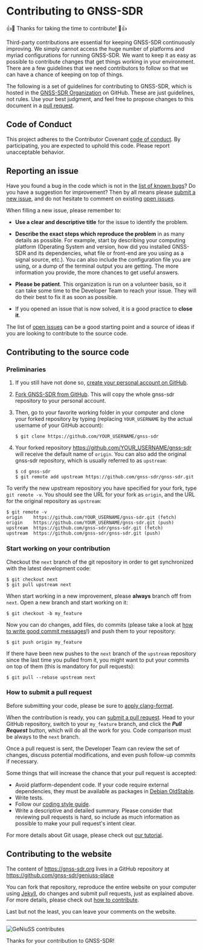 # Contributing to GNSS-SDR

:+1::tada: Thanks for taking the time to contribute! :tada::+1:

Third-party contributions are essential for keeping GNSS-SDR
continuously improving. We simply cannot access the huge number of
platforms and myriad configurations for running GNSS-SDR. We want to
keep it as easy as possible to contribute changes that get things
working in your environment. There are a few guidelines that we need
contributors to follow so that we can have a chance of keeping on top of
things.

The following is a set of guidelines for contributing to GNSS-SDR, which
is hosted in the [GNSS-SDR Organization](https://github.com/gnss-sdr) on
GitHub. These are just guidelines, not rules. Use your best judgment,
and feel free to propose changes to this document in a [pull
request](#how-to-submit-a-pull-request).

## Code of Conduct

This project adheres to the Contributor Covenant [code of
conduct](CODE_OF_CONDUCT.md). By participating, you are expected to
uphold this code. Please report unacceptable behavior.

## Reporting an issue

Have you found a bug in the code which is not in the [list of known
bugs](https://github.com/gnss-sdr/gnss-sdr/issues)? Do you have a
suggestion for improvement? Then by all means please [submit a new
issue](https://github.com/gnss-sdr/gnss-sdr/issues/new), and do not
hesitate to comment on existing [open
issues](https://github.com/gnss-sdr/gnss-sdr/issues).

When filling a new issue, please remember to:

 * **Use a clear and descriptive title** for the issue to identify the
problem.

 * **Describe the exact steps which reproduce the problem** in as many
details as possible. For example, start by describing your computing
platform (Operating System and version, how did you installed GNSS-SDR
and its dependencies, what file or front-end are you using as a signal
source, etc.). You can also include the configuration file you are
using, or a dump of the terminal output you are getting. The more
information you provide, the more chances to get useful answers.

 * **Please be patient**. This organization is run on a volunteer basis,
so it can take some time to the Developer Team to reach your issue.
They will do their best to fix it as soon as possible.

 * If you opened an issue that is now solved, it is a good practice to
**close it**.

The list of [open issues](https://github.com/gnss-sdr/gnss-sdr/issues)
can be a good starting point and a source of ideas if you are looking to
contribute to the source code.


## Contributing to the source code

### Preliminaries

   1. If you still have not done so, [create your personal account on
GitHub](https://github.com/join).

   2. [Fork GNSS-SDR from
GitHub](https://github.com/gnss-sdr/gnss-sdr/fork). This will copy the
whole gnss-sdr repository to your personal account.

   3. Then, go to your favorite working folder in your computer and
clone your forked repository by typing (replacing ```YOUR_USERNAME``` by
the actual username of your GitHub account):

          $ git clone https://github.com/YOUR_USERNAME/gnss-sdr

   4. Your forked repository https://github.com/YOUR_USERNAME/gnss-sdr
will receive the default name of `origin`. You can also add the original
gnss-sdr repository, which is usually referred to as `upstream`:

          $ cd gnss-sdr
          $ git remote add upstream https://github.com/gnss-sdr/gnss-sdr.git

To verify the new upstream repository you have specified for your fork,
type `git remote -v`. You should see the URL for your fork as `origin`,
and the URL for the original repository as `upstream`:

```
$ git remote -v
origin    https://github.com/YOUR_USERNAME/gnss-sdr.git (fetch)
origin    https://github.com/YOUR_USERNAME/gnss-sdr.git (push)
upstream  https://github.com/gnss-sdr/gnss-sdr.git (fetch)
upstream  https://github.com/gnss-sdr/gnss-sdr.git (push)
```

### Start working on your contribution

Checkout the `next` branch of the git repository in order to get
synchronized with the latest development code:

```
$ git checkout next
$ git pull upstream next
```

When start working in a new improvement, please **always** branch off
from `next`. Open a new branch and start working on it:

```
$ git checkout -b my_feature
```

Now you can do changes, add files, do commits (please take a look at
[how to write good commit
messages](https://chris.beams.io/posts/git-commit/)!) and push them to
your repository:

```
$ git push origin my_feature
```

If there have been new pushes to the `next` branch of the `upstream`
repository since the last time you pulled from it, you might want to put
your commits on top of them (this is mandatory for pull requests):

```
$ git pull --rebase upstream next
```

### How to submit a pull request

Before submitting your code, please be sure to [apply clang-format](https://gnss-sdr.org/coding-style/#use-tools-for-automated-code-formatting).

When the contribution is ready, you can [submit a pull
request](https://github.com/gnss-sdr/gnss-sdr/compare/). Head to your
GitHub repository, switch to your `my_feature` branch, and click the
_**Pull Request**_ button, which will do all the work for you. Code
comparison must be always to the `next` branch.

Once a pull request is sent, the Developer Team can review the set of
changes, discuss potential modifications, and even push follow-up
commits if necessary.

Some things that will increase the chance that your pull request is
accepted:

 * Avoid platform-dependent code. If your code require external
 dependencies, they must be available as packages in [Debian OldStable](https://wiki.debian.org/DebianOldStable).
 * Write tests.
 * Follow our [coding style guide](https://gnss-sdr.org/coding-style/).
 * Write a descriptive and detailed summary. Please consider that
reviewing pull requests is hard, so include as much information as
possible to make your pull request's intent clear.

For more details about Git usage, please check out [our
tutorial](https://gnss-sdr.org/docs/tutorials/using-git/).


## Contributing to the website

The content of https://gnss-sdr.org lives in a GitHub repository at
https://github.com/gnss-sdr/geniuss-place

You can fork that repository, reproduce the entire website on your
computer using [Jekyll](https://jekyllrb.com/), do changes and submit
pull requests, just as explained above. For more details, please check
out [how to contribute](https://gnss-sdr.org/contribute/).

Last but not the least, you can leave your comments on the website.


------



![GeNiuSS
contributes](https://gnss-sdr.org/assets/images/geniuss-contribute.png)

Thanks for your contribution to GNSS-SDR!
